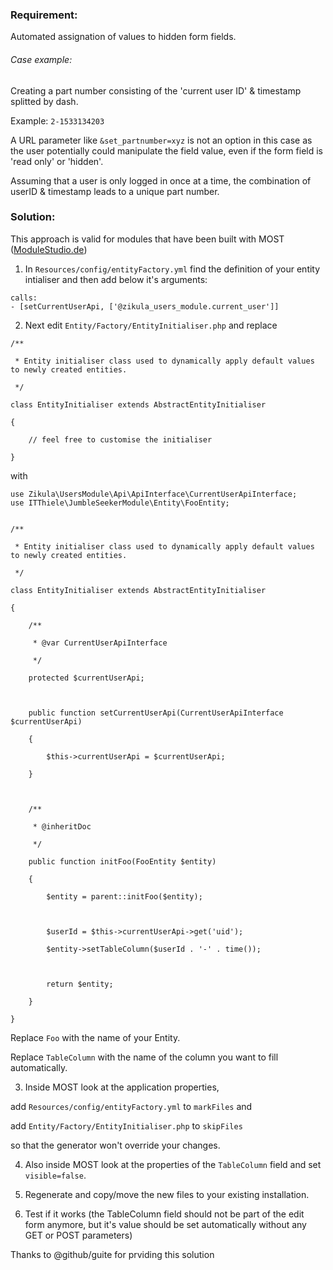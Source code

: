 ### Requirement:

Automated assignation of values to hidden form fields.

###### Case example:

Creating a part number consisting of the 'current user ID' & timestamp splitted by dash.

Example: `2-1533134203`

A URL parameter like `&set_partnumber=xyz` is not an option in this case as the user potentially could manipulate the field value, even if the form field is 'read only' or 'hidden'.

Assuming that a user is only logged in once at a time, the combination of userID & timestamp leads to a unique part number.

### Solution:

This approach is valid for modules that have been built with MOST ([ModuleStudio.de](https://modulestudio.de/))

1. In `Resources/config/entityFactory.yml` find the definition of your entity intialiser and then add below it's arguments:

```
calls:
- [setCurrentUserApi, ['@zikula_users_module.current_user']]
```


2. Next edit `Entity/Factory/EntityInitialiser.php` and replace

```
/**

 * Entity initialiser class used to dynamically apply default values to newly created entities.

 */

class EntityInitialiser extends AbstractEntityInitialiser

{

    // feel free to customise the initialiser

}
```

with

```
use Zikula\UsersModule\Api\ApiInterface\CurrentUserApiInterface;
use ITThiele\JumbleSeekerModule\Entity\FooEntity;


/**

 * Entity initialiser class used to dynamically apply default values to newly created entities.

 */

class EntityInitialiser extends AbstractEntityInitialiser

{

    /**

     * @var CurrentUserApiInterface

     */

    protected $currentUserApi;



    public function setCurrentUserApi(CurrentUserApiInterface $currentUserApi)

    {

        $this->currentUserApi = $currentUserApi;

    }



    /**

     * @inheritDoc

     */

    public function initFoo(FooEntity $entity)

    {

        $entity = parent::initFoo($entity);



        $userId = $this->currentUserApi->get('uid');

        $entity->setTableColumn($userId . '-' . time());



        return $entity;

    }

}
```

Replace `Foo` with the name of your Entity.

Replace `TableColumn` with the name of the column you want to fill automatically.

3. Inside MOST look at the application properties,

add `Resources/config/entityFactory.yml` to `markFiles` and

add `Entity/Factory/EntityInitialiser.php` to `skipFiles`

so that the generator won't override your changes.

4. Also inside MOST look at the properties of the `TableColumn` field and set `visible=false`.

5. Regenerate and copy/move the new files to your existing installation.

6. Test if it works (the TableColumn field should not be part of the edit form anymore, but it's value should be set automatically without any GET or POST parameters)

Thanks to @github/guite for prviding this solution
